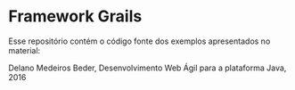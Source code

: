 # Framework Grails

Esse repositório contém o código fonte dos exemplos apresentados no material:

Delano Medeiros Beder, Desenvolvimento Web Ágil para a plataforma Java, 2016

